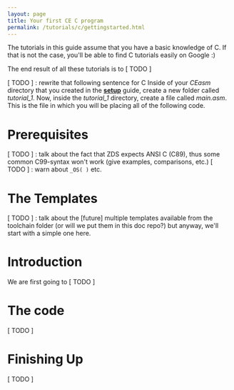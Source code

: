 ```yaml
---
layout: page
title: Your first CE C program
permalink: /tutorials/c/gettingstarted.html
---
```


The tutorials in this guide assume that you have a basic knowledge of C. If that is not the case, you'll be able to find C tutorials easily on Google :)

The end result of all these tutorials is to [ TODO ]

[ TODO ] : rewrite that following sentence for C
Inside of your *CEasm* directory that you created in the [**setup**]({{site.baseurl}}/setup/asmsetup.html) guide, create a new folder called *tutorial_1*. Now, inside the *tutorial_1* directory, create a file called *main.asm*. This is the file in which you will be placing all of the following code.

# Prerequisites

[ TODO ] : talk about the fact that ZDS expects ANSI C (C89), thus some common C99-syntax won't work (give examples, comparisons, etc.)
[ TODO ] : warn about `_OS( )` etc.

# The Templates

[ TODO ] : talk about the [future] multiple templates available from the toolchain folder (or will we put them in this doc repo?)
but anyway, we'll start with a simple one here.

# Introduction

We are first going to [ TODO ]

# The code

[ TODO ]

# Finishing Up

[ TODO ]
